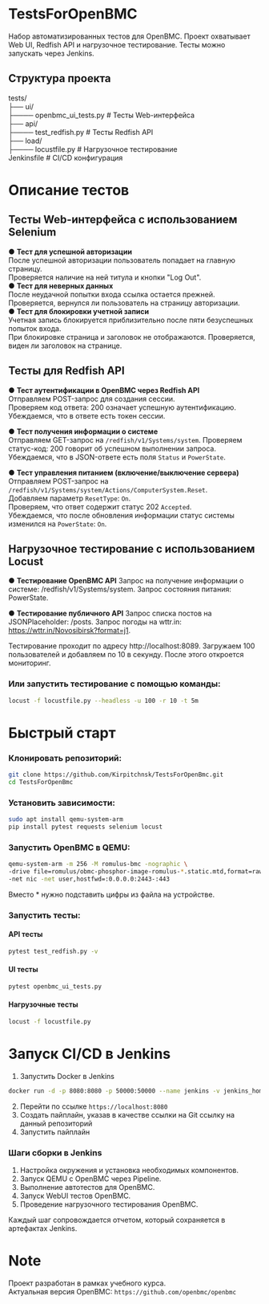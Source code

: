 # TestsForOpenBMC

Набор автоматизированных тестов для OpenBMC. Проект охватывает Web UI, Redfish API и нагрузочное тестирование. Тесты можно запускать через Jenkins.

## Структура проекта
tests/ <br />
├── ui/ <br />
├──── openbmc_ui_tests.py # Тесты Web-интерфейса <br />
├── api/ <br />
├──── test_redfish.py # Тесты Redfish API <br />
├── load/<br />
├──── locustfile.py # Нагрузочное тестирование <br />
Jenkinsfile # CI/CD конфигурация

# Описание тестов

## Тесты Web-интерфейса с использованием Selenium <br />
● **Тест для успешной авторизации** <br />
После успешной авторизации пользователь попадает на главную страницу. <br />
Проверяется наличие на ней титула и кнопки "Log Out". <br />
● **Тест для неверных данных** <br />
После неудачной попытки входа ссылка остается прежней. <br />
Проверяется, вернулся ли пользователь на страницу авторизации. <br />
● **Тест для блокировки учетной записи** <br />
Учетная запись блокируется приблизительно после пяти безуспешных попыток входа. <br />
При блокировке страница и заголовок не отображаются. Проверяется, виден ли заголовок на странице. <br />

## Тесты для Redfish API
● **Тест аутентификации в OpenBMC через Redfish API** <br />
Отправляем POST-запрос для создания сессии.  <br />
Проверяем код ответа: 200 означает успешную аутентификацию.  <br />
Убеждаемся, что в ответе есть токен сессии.  <br />

● **Тест получения информации о системе**  <br />
Отправляем GET-запрос на `/redfish/v1/Systems/system`.
Проверяем статус-код: 200 говорит об успешном выполнении запроса. <br />
Убеждаемся, что в JSON-ответе есть поля `Status` и `PowerState`. 

● **Тест управления питанием (включение/выключение сервера)**  
Отправляем POST-запрос на `/redfish/v1/Systems/system/Actions/ComputerSystem.Reset`.  
Добавляем параметр `ResetType`: `On`.  
Проверяем, что ответ содержит статус 202 `Accepted`.  
Убеждаемся, что после обновления информации статус системы изменился на `PowerState`: `On`.

## Нагрузочное тестирование с использованием Locust
● **Тестирование OpenBMC API**
Запрос на получение информации о системе: /redfish/v1/Systems/system.
Запрос состояния питания: PowerState.

● **Тестирование публичного API**
Запрос списка постов на JSONPlaceholder: /posts.
Запрос погоды на wttr.in: https://wttr.in/Novosibirsk?format=j1.

Тестирование проходит по адресу http://localhost:8089. Загружаем 100 пользователей и добавляем по 10 в секунду. 
После этого откроется мониторинг.

### Или запустить тестирование с помощью команды:

```bash
locust -f locustfile.py --headless -u 100 -r 10 -t 5m
```

# Быстрый старт
### Клонировать репозиторий:

```bash
git clone https://github.com/Kirpitchnsk/TestsForOpenBmc.git
cd TestsForOpenBmc
```

### Установить зависимости:

```bash
sudo apt install qemu-system-arm
pip install pytest requests selenium locust
```

### Запустить OpenBMC в QEMU:

```bash
qemu-system-arm -m 256 -M romulus-bmc -nographic \
-drive file=romulus/obmc-phosphor-image-romulus-*.static.mtd,format=raw,if=mtd \
-net nic -net user,hostfwd=:0.0.0.0:2443-:443
```
Вместо * нужно подставить цифры из файла на устройстве.
### Запустить тесты:
#### API тесты
```bash
pytest test_redfish.py -v
```

#### UI тесты
```bash
pytest openbmc_ui_tests.py
```

#### Нагрузочные тесты
```bash
locust -f locustfile.py
```

# Запуск CI/CD в Jenkins
1. Запустить Docker в Jenkins
```bash
docker run -d -p 8080:8080 -p 50000:50000 --name jenkins -v jenkins_home:/var/jenkins_home jenkins/jenkins:lts
```
2. Перейти по ссылке `https://localhost:8080`
3. Создать пайплайн, указав в качестве ссылки на Git ссылку на данный репозиторий
4. Запустить пайплайн

### Шаги сборки в Jenkins

1. Настройка окружения и установка необходимых компонентов.  
2. Запуск QEMU с OpenBMC через Pipeline.  
3. Выполнение автотестов для OpenBMC.  
4. Запуск WebUI тестов OpenBMC.  
5. Проведение нагрузочного тестирования OpenBMC.  

Каждый шаг сопровождается отчетом, который сохраняется в артефактах Jenkins.

# Note
Проект разработан в рамках учебного курса. <br />
Актуальная версия OpenBMC: `https://github.com/openbmc/openbmc`
